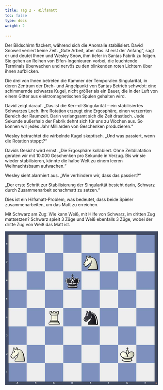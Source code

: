 ```yaml
---
title: Tag 2 - Hilfsmatt
toc: false
type: docs
weight: 2

---
```




Der Bildschirm flackert, während sich die Anomalie stabilisiert. David Snowell verliert keine Zeit. „Gute Arbeit, aber das ist erst der Anfang“, sagt er und deutet Ihnen und Wesley Snow, ihm tiefer in Santas Fabrik zu folgen. Sie gehen an Reihen von Elfen-Ingenieuren vorbei, die leuchtende Terminals überwachen und nervös zu den blinkenden roten Lichtern über ihnen aufblicken.

Die drei von Ihnen betreten die Kammer der Temporalen Singularität, in deren Zentrum der Dreh- und Angelpunkt von Santas Betrieb schwebt: eine schimmernde schwarze Kugel, nicht größer als ein Bauer, die in der Luft von einem Gitter aus elektromagnetischen Spulen gehalten wird.

David zeigt darauf. „Das ist die Kerr-ol-Singularität – ein stabilisiertes Schwarzes Loch. Ihre Rotation erzeugt eine Ergosphäre, einen verzerrten Bereich der Raumzeit. Darin verlangsamt sich die Zeit drastisch. Jede Sekunde außerhalb der Fabrik dehnt sich für uns zu Wochen aus. So können wir jedes Jahr Milliarden von Geschenken produzieren.“

Wesley betrachtet die wirbelnde Kugel skeptisch. „Und was passiert, wenn die Rotation stoppt?“

Davids Gesicht wird ernst. „Die Ergosphäre kollabiert. Ohne Zeitdilatation geraten wir mit 10.000 Geschenken pro Sekunde in Verzug. Bis wir sie wieder stabilisieren, könnte die halbe Welt zu einem leeren Weihnachtsbaum aufwachen.“

Wesley sieht alarmiert aus. „Wie verhindern wir, dass das passiert?“

„Der erste Schritt zur Stabilisierung der Singularität besteht darin, Schwarz durch Zusammenarbeit schachmatt zu setzen.“

Dies ist ein Hilfsmatt-Problem, was bedeutet, dass beide Spieler zusammenarbeiten, um das Matt zu erreichen.

Mit Schwarz am Zug: Wie kann Weiß, mit Hilfe von Schwarz, im dritten Zug mattsetzen? Schwarz spielt 3 Züge und Weiß ebenfalls 3 Züge, wobei der dritte Zug von Weiß das Matt ist.

![Stellung Tag 2](/2024/day2.jpg "8/4N3/3k4/8/2R1n3/8/N5K1/8 b KQkq - 0 1")

